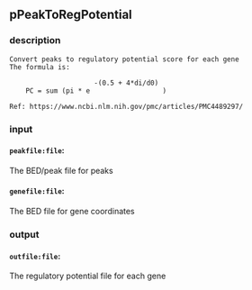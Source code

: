
## pPeakToRegPotential

### description
	Convert peaks to regulatory potential score for each gene
	The formula is:
```
		             -(0.5 + 4*di/d0)
	PC = sum (pi * e                  )
```
	Ref: https://www.ncbi.nlm.nih.gov/pmc/articles/PMC4489297/

### input
#### `peakfile:file`:
 The BED/peak file for peaks  
#### `genefile:file`:
 The BED file for gene coordinates  

### output
#### `outfile:file`:
 The regulatory potential file for each gene  
